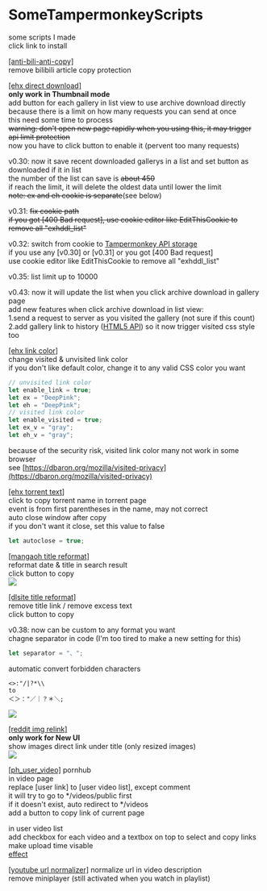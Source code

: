 # SomeTampermonkeyScripts  
some scripts I made  
click link to install  

[[anti-bili-anti-copy]](https://github.com/x94fujo6rpg/SomeTampermonkeyScripts/raw/master/anti-bili-anti-copy.user.js)  
remove bilibili article copy protection  

[[ehx direct download]](https://github.com/x94fujo6rpg/SomeTampermonkeyScripts/raw/master/ehx_direct_download.user.js)  
**only work in Thumbnail mode**  
add button for each gallery in list view to use archive download directly  
because there is a limit on how many requests you can send at once  
this need some time to process  
~~warning: don't open new page rapidly when you using this, it may trigger api limit protection~~  
now you have to click button to enable it (pervent too many requests)  

v0.30: now it save recent downloaded gallerys in a list and set button as downloaded if it in list  
the number of the list can save is ~~about 450~~  
if reach the limit, it will delete the oldest data until lower the limit  
~~note: ex and eh cookie is separate~~(see below)  

v0.31: ~~fix cookie path~~  
~~if you got [400 Bad request], use cookie editor like EditThisCookie to remove all "exhddl_list"~~  

v0.32: switch from cookie to [Tampermonkey API storage](https://www.tampermonkey.net/documentation.php)  
if you use any [v0.30] or [v0.31] or you got [400 Bad request]  
use cookie editor like EditThisCookie to remove all "exhddl_list"  

v0.35: list limit up to 10000  

v0.43: now it will update the list when you click archive download in gallery page  
add new features when click archive download in list view:  
1.send a request to server as you visited the gallery (not sure if this count)  
2.add gallery link to history ([HTML5 API](https://developer.mozilla.org/en-US/docs/Web/API/History)) so it now trigger visited css style too  

[[ehx link color]](https://github.com/x94fujo6rpg/SomeTampermonkeyScripts/raw/master/ehx_link_color.user.js)  
change visited & unvisited link color  
if you don't like default color, change it to any valid CSS color you want  
```js
// unvisited link color
let enable_link = true;
let ex = "DeepPink";
let eh = "DeepPink";
// visited link color
let enable_visited = true;
let ex_v = "gray";
let eh_v = "gray";
```
because of the security risk, visited link color many not work in some browser  
see [https://dbaron.org/mozilla/visited-privacy](https://dbaron.org/mozilla/visited-privacy)  

[[ehx torrent text]](https://github.com/x94fujo6rpg/SomeTampermonkeyScripts/raw/master/ehx_torrent_text.user.js)  
click to copy torrent name in torrent page  
event is from first parentheses in the name, may not correct  
auto close window after copy  
if you don't want it close, set this value to false  
```js
let autoclose = true;
``` 

[[mangaoh title reformat]](https://github.com/x94fujo6rpg/SomeTampermonkeyScripts/raw/master/mangaoh_title_reformat.user.js)  
reformat date & title in search result  
click button to copy  
![](https://i.imgur.com/amKQlOX.jpg)  

[[dlsite title reformat]](https://github.com/x94fujo6rpg/SomeTampermonkeyScripts/raw/master/dlsite_title_reformat.user.js)  
remove title link / remove excess text  
click button to copy  

v0.38: now can be custom to any format you want  
chagne separator in code (I'm too tired to make a new setting for this)  
```js
let separator = "、";
```
automatic convert forbidden characters  
```
<>:"/|?*\\
to
＜＞："／｜？＊＼;
```
![](https://i.imgur.com/CEhDo9A.png)  


[[reddit img relink]](https://github.com/x94fujo6rpg/SomeTampermonkeyScripts/raw/master/reddit_img_relink.user.js)  
**only work for New UI**  
show images direct link under title (only resized images)  
![](https://i.imgur.com/pw1fW6X.jpg)  

[[ph_user_video]](https://github.com/x94fujo6rpg/SomeTampermonkeyScripts/raw/master/ph_user_video.user.js)
pornhub  
in video page  
replace [user link] to [user video list], except comment  
it will try to go to */videos/public first  
if it doesn't exist, auto redirect to */videos  
add a button to copy link of current page  

in user video list  
add checkbox for each video and a textbox on top to select and copy links  
make upload time visable  
[effect](https://i.imgur.com/lL6sJZX.png)  


[[youtube url normalizer]](https://github.com/x94fujo6rpg/SomeTampermonkeyScripts/raw/master/ytb_url_normalizer.user.js)
normalize url in video description  
remove miniplayer (still activated when you watch in playlist)  
